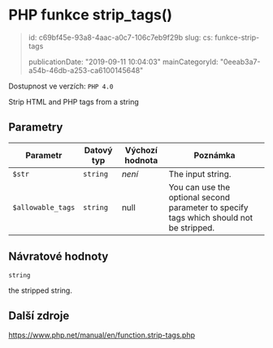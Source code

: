 PHP funkce strip_tags()
=======================

> id: c69bf45e-93a8-4aac-a0c7-106c7eb9f29b
> slug:
> 	cs: funkce-strip-tags
>
> publicationDate: "2019-09-11 10:04:03"
> mainCategoryId: "0eeab3a7-a54b-46db-a253-ca6100145648"

Dostupnost ve verzích: `PHP 4.0`

Strip HTML and PHP tags from a string


Parametry
--------------

| Parametr | Datový typ | Výchozí hodnota | Poznámka |
|-----|-----|-----|-----|
| `$str` | `string` | *není* | The input string. |
| `$allowable_tags` | `string` | null | You can use the optional second parameter to specify tags which should not be stripped. |


Návratové hodnoty
----------------

`string`

the stripped string.

Další zdroje
------------

https://www.php.net/manual/en/function.strip-tags.php
